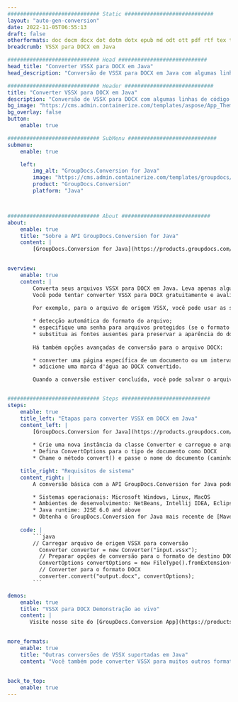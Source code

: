 ```yaml
---
############################# Static ############################
layout: "auto-gen-conversion"
date: 2022-11-05T06:55:13
draft: false
otherformats: doc docm docx dot dotm dotx epub md odt ott pdf rtf tex txt vdx vsdm vsdx vssm vssx vstm vstx vsx vtx xps
breadcrumb: VSSX para DOCX em Java

############################# Head ############################
head_title: "Converter VSSX para DOCX em Java"
head_description: "Conversão de VSSX para DOCX em Java com algumas linhas de código. Converta mais de 160 formatos de arquivo usando a API de conversão de documentos do GroupDocs para Java"

############################# Header ############################
title: "Converter VSSX para DOCX em Java"
description: "Conversão de VSSX para DOCX com algumas linhas de código Java"
bg_image: "https://cms.admin.containerize.com/templates/aspose/App_Themes/V3/images/bg/header1.png"
bg_overlay: false
button:
    enable: true

############################# SubMenu ############################
submenu:
    enable: true

    left:
        img_alt: "GroupDocs.Conversion for Java"
        image: "https://cms.admin.containerize.com/templates/groupdocs/images/product-logos/90x90-noborder/groupdocs-conversion-java.png"
        product: "GroupDocs.Conversion"
        platform: "Java"



############################# About ############################
about:
    enable: true
    title: "Sobre a API GroupDocs.Conversion for Java"
    content: |
        [GroupDocs.Conversion for Java](https://products.groupdocs.com/conversion/java/) é uma API avançada de conversão de formato de arquivo para conversão entre formatos populares de imagem e documento, como Microsoft Office, OpenDocument, PDF, HTML, e-mail, CAD. e muito mais com apenas algumas linhas de código. A API nativa detecta automaticamente os formatos dos documentos originais e oferece muitas opções para personalizar os documentos convertidos. Juntamente com a função de extrair informações de um documento, ele também suporta o armazenamento em cache dos resultados da conversão para o disco local por padrão. No entanto, qualquer tipo de armazenamento em cache pode ser suportado pela implementação das interfaces apropriadas - Amazon S3, Dropbox, Google Drive, Windows Azure, Reddis ou quaisquer outras.
    

overview:
    enable: true
    content: |
        Converta seus arquivos VSSX para DOCX em Java. Leva apenas algumas linhas de código Java em qualquer plataforma de sua escolha, como Windows, Linux, macOS.
        Você pode tentar converter VSSX para DOCX gratuitamente e avaliar a qualidade dos resultados da conversão. Junto com scripts de conversão de arquivo simples, você pode tentar opções mais sofisticadas para carregar o arquivo de origem VSSX e armazenar a saída DOCX. 
        
        Por exemplo, para o arquivo de origem VSSX, você pode usar as seguintes opções de carregamento:

        * detecção automática do formato do arquivo;
        * especifique uma senha para arquivos protegidos (se o formato de arquivo for compatível);
        * substitua as fontes ausentes para preservar a aparência do documento.
        
        Há também opções avançadas de conversão para o arquivo DOCX:

        * converter uma página específica de um documento ou um intervalo de páginas;
        * adicione uma marca d'água ao DOCX convertido.

        Quando a conversão estiver concluída, você pode salvar o arquivo DOCX no caminho do arquivo local ou em qualquer armazenamento de terceiros, como FTP, Amazon S3, Google Drive, Dropbox etc. Observe - para converter VSSX para DOCX, você não precisa instalar nenhum software adicional, como MS Office, Open Office, Adobe Acrobat Reader etc.


############################# Steps ############################
steps:
    enable: true
    title_left: "Etapas para converter VSSX em DOCX em Java"
    content_left: |
        [GroupDocs.Conversion for Java](https://products.groupdocs.com/conversion/java/) permite que os desenvolvedores convertam facilmente o arquivo VSSX para DOCX com algumas linhas de código.
        
        * Crie uma nova instância da classe Converter e carregue o arquivo VSSX com o caminho completo
        * Defina ConvertOptions para o tipo de documento como DOCX
        * Chame o método convert() e passe o nome do documento (caminho completo) e formato (DOCX) como parâmetro

    title_right: "Requisitos de sistema"
    content_right: |
        A conversão básica com a API GroupDocs.Conversion for Java pode ser feita com apenas algumas linhas de código. Nossas APIs são suportadas em todas as principais plataformas e sistemas operacionais. Antes de executar o código abaixo, certifique-se de ter os seguintes pré-requisitos instalados em seu sistema.

        * Sistemas operacionais: Microsoft Windows, Linux, MacOS
        * Ambientes de desenvolvimento: NetBeans, Intellij IDEA, Eclipse, etc.
        * Java runtime: J2SE 6.0 and above
        * Obtenha o GroupDocs.Conversion for Java mais recente de [Maven](https://repository.groupdocs.com/webapp/#/artifacts/browse/tree/General/repo/com/groupdocs/groupdocs-conversion)
         
    code: |
        ```java    
        // Carregar arquivo de origem VSSX para conversão
          Converter converter = new Converter("input.vssx");
          // Preparar opções de conversão para o formato de destino DOCX
          ConvertOptions convertOptions = new FileType().fromExtension("docx").getConvertOptions();
          // Converter para o formato DOCX
          converter.convert("output.docx", convertOptions);
        ```

demos:
    enable: true
    title: "VSSX para DOCX Demonstração ao vivo"
    content: |
       Visite nosso site do [GroupDocs.Conversion App](https://products.groupdocs.app/conversion/family) e experimente a conversão de VSSX para DOCX agora. A demonstração gratuita tem os seguintes benefícios
          

more_formats:
    enable: true
    title: "Outras conversões de VSSX suportadas em Java"
    content: "Você também pode converter VSSX para muitos outros formatos de arquivo. Por favor, veja a lista abaixo."
       
       
back_to_top:
    enable: true
---
```

